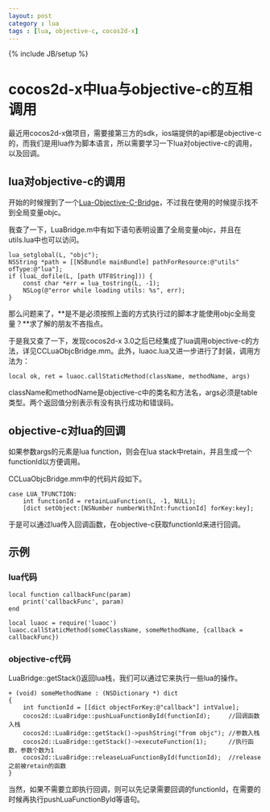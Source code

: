 ```yaml
---
layout: post
category : lua
tags : [lua, objective-c, cocos2d-x]
---
```

{% include JB/setup %}

# cocos2d-x中lua与objective-c的互相调用


最近用cocos2d-x做项目，需要接第三方的sdk，ios端提供的api都是objective-c的，而我们是用lua作为脚本语言，所以需要学习一下lua对objective-c的调用，以及回调。

## lua对objective-c的调用

开始的时候搜到了一个[Lua-Objective-C-Bridge](https://github.com/torus/Lua-Objective-C-Bridge)，不过我在使用的时候提示找不到全局变量objc。

我查了一下，LuaBridge.m中有如下语句表明设置了全局变量objc，并且在utils.lua中也可以访问。

	lua_setglobal(L, "objc");
	NSString *path = [[NSBundle mainBundle] pathForResource:@"utils" ofType:@"lua"];
	if (luaL_dofile(L, [path UTF8String])) {
		const char *err = lua_tostring(L, -1);
		NSLog(@"error while loading utils: %s", err);
	}

那么问题来了，**是不是必须按照上面的方式执行过的脚本才能使用objc全局变量？**求了解的朋友不吝指点。

于是我又查了一下，发现cocos2d-x 3.0之后已经集成了lua调用objective-c的方法，详见CCLuaObjcBridge.mm。此外，luaoc.lua又进一步进行了封装，调用方法为：

	local ok, ret = luaoc.callStaticMethod(className, methodName, args)

className和methodName是objective-c中的类名和方法名，args必须是table类型。两个返回值分别表示有没有执行成功和错误码。

## objective-c对lua的回调
如果参数args的元素是lua function，则会在lua stack中retain，并且生成一个functionId以方便调用。

CCLuaObjcBridge.mm中的代码片段如下。

	case LUA_TFUNCTION:
		int functionId = retainLuaFunction(L, -1, NULL);
		[dict setObject:[NSNumber numberWithInt:functionId] forKey:key];

于是可以通过lua传入回调函数，在objective-c获取functionId来进行回调。

## 示例

### lua代码

	local function callbackFunc(param)
		print('callbackFunc', param)
	end

	local luaoc = require('luaoc')
	luaoc.callStaticMethod(someClassName, someMethodName, {callback = callbackFunc})

### objective-c代码
LuaBridge::getStack()返回lua栈，我们可以通过它来执行一些lua的操作。

	+ (void) someMethodName : (NSDictionary *) dict
	{
		int functionId = [[dict objectForKey:@"callback"] intValue];
		cocos2d::LuaBridge::pushLuaFunctionById(functionId);	 //回调函数入栈
		cocos2d::LuaBridge::getStack()->pushString("from objc"); //参数入栈
		cocos2d::LuaBridge::getStack()->executeFunction(1);	     //执行函数，参数个数为1
		cocos2d::LuaBridge::releaseLuaFunctionById(functionId);  //release之前被retain的函数
	}

当然，如果不需要立即执行回调，则可以先记录需要回调的functionId，在需要的时候再执行pushLuaFunctionById等语句。